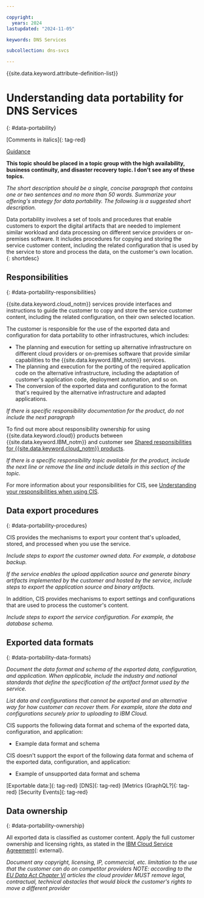 ```yaml
---

copyright:
  years: 2024
lastupdated: "2024-11-05"

keywords: DNS Services

subcollection: dns-svcs

---
```


{{site.data.keyword.attribute-definition-list}} 

# Understanding data portability for DNS Services 
{: #data-portability}

[Comments in italics]{: tag-red}

[Guidance](https://test.cloud.ibm.com/docs/writing?topic=writing-data-portability-content-guidance)

**This topic should be placed in a topic group with the high availability, business continuity, and disaster recovery topic. I don't see any of these topics.**
 
*The short description should be a single, concise paragraph that contains one or two sentences and no more than 50 words. Summarize your offering's strategy for data portability. The following is a suggested short description.*

Data portability involves a set of tools and procedures that enable customers to export the digital artifacts that are needed to implement similar workload and data processing on different service providers or on-premises software. It includes procedures for copying and storing the service customer content, including the related configuration that is used by the service to store and process the data, on the customer's own location.
{: shortdesc}

## Responsibilities
{: #data-portability-responsibilities}

{{site.data.keyword.cloud_notm}} services provide interfaces and instructions to guide the customer to copy and store the service customer content, including the related configuration, on their own selected location.

The customer is responsible for the use of the exported data and configuration for data portability to other infrastructures, which includes:

- The planning and execution for setting up alternative infrastructure on different cloud providers or on-premises software that provide similar capabilities to the {{site.data.keyword.IBM_notm}} services.
- The planning and execution for the porting of the required application code on the alternative infrastructure, including the adaptation of customer's application code, deployment automation, and so on.
- The conversion of the exported data and configuration to the format that's required by the alternative infrastructure and adapted applications.

*If there is specific responsibility documentation for the product, do not include the next paragraph*

To find out more about responsibility ownership for using {{site.data.keyword.cloud}} products between {{site.data.keyword.IBM_notm}} and customer see [Shared responsibilities for {{site.data.keyword.cloud_notm}} products](/docs/overview?topic=overview-shared-responsibilities).

*If there is a specific responsibility topic available for the product, include the next line or remove the line and include details in this section of the topic.*

For more information about your responsibilities for CIS, see [Understanding your responsibilities when using CIS](/docs/cis?topic=cis-responsibilities-cis).

## Data export procedures
{: #data-portability-procedures}

CIS provides the mechanisms to export your content that's uploaded, stored, and processed when you use the service.

*Include steps to export the customer owned data. For example, a database backup.*

*If the service enables the upload application source and generate binary artifacts implemented by the customer and hosted by the service, include steps to export the application source and binary artifacts.*

In addition, CIS provides mechanisms to export settings and configurations that are used to process the customer's content.

*Include steps to export the service configuration. For example, the database schema.*

## Exported data formats
{: #data-portability-data-formats}

*Document the data format and schema of the exported data, configuration, and application. When applicable, include the industry and national standards that define the specification of the artifact format used by the service.*

*List data and configurations that cannot be exported and an alternative way for how customer can recover them. For example, store the data and configurations securely prior to uploading to IBM Cloud.* 

CIS supports the following data format and schema of the exported data, configuration, and application:
* Example data format and schema


CIS doesn't support the export of the following data format and schema of the exported data, configuration, and application:
* Example of unsupported data format and schema

[Exportable data:]{: tag-red}
[DNS]{: tag-red}
[Metrics (GraphQL?]{: tag-red}
[Security Events]{: tag-red}

## Data ownership
{: #data-portability-ownership}

All exported data is classified as customer content. Apply the full customer ownership and licensing rights, as stated in the [IBM Cloud Service Agreement](https://www.ibm.com/terms/?id=Z126-6304_WS){: external}.

*Document any copyright, licensing, IP, commercial, etc. limitation to the use that the customer can do on competitor providers
NOTE: according to the [EU Data Act Chapter VI](https://eur-lex.europa.eu/legal-content/EN/TXT/HTML/?uri=OJ:L_202302854&qid=1721987901212#d1e3171-1-1) articles the cloud provider MUST remove legal, contractual, technical obstacles that would block the customer's rights to move a different provider*
